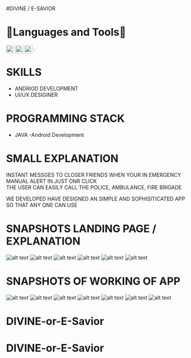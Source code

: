 #DIVINE / E-SAVIOR


# 🔨Languages and Tools🔨  

<img align="left" alt="java" width="22px" src="https://logos-download.com/wp-content/uploads/2016/10/Java_logo_icon.png" />     
<img align="left" alt="git" width="22px" src="https://git-scm.com/images/logos/downloads/Git-Icon-1788C.png" />    
<img align="left" alt="github" width="22px" src="https://image.flaticon.com/icons/png/512/25/25231.png" /> .      


# SKILLS

- ANDRIOD DEVELOPMENT
- UI/UX DESIGINER


#  PROGRAMMING STACK

- JAVA
-Android Development


# SMALL EXPLANATION

INSTANT MESSGES TO CLOSER FRIENDS WHEN YOUR IN EMERGENCY  
MANUAL ALERT IN JUST ONR CLICK  
THE USER CAN EASILY CALL THE POLICE, AMBULANCE, FIRE BRIGADE  
<!------YOU DON'T NEED NETWORK YOU CAN USE GPS(GLOBAL POSITIONING SYSTEM)  ----->
WE DEVELOPED HAVE DESIGNED AN SIMPLE AND SOPHISITICATED APP SO THAT ANY ONE CAN USE   


# SNAPSHOTS LANDING PAGE / EXPLANATION 

![alt text](https://github.com/nabaratanpatra/DIVINE/blob/main/Screensort/load1.JPG?raw=true)
![alt text](https://github.com/nabaratanpatra/DIVINE/blob/main/Screensort/load2.JPG?raw=true)
![alt text](https://github.com/nabaratanpatra/DIVINE/blob/main/Screensort/load3.JPG?raw=true)
![alt text](https://github.com/nabaratanpatra/DIVINE/blob/main/Screensort/load4.JPG?raw=true)
![alt text](https://github.com/nabaratanpatra/DIVINE/blob/main/Screensort/load5.JPG?raw=true)
![alt text](https://github.com/nabaratanpatra/DIVINE/blob/main/Screensort/load6.JPG?raw=true)


# SNAPSHOTS OF WORKING OF APP 

![alt text](https://github.com/pankaz20/DIVINE-or-E-Savior/blob/main/Screensort/snap1.JPG?raw=true)
![alt text](https://github.com/pankaz20/DIVINE-or-E-Savior/blob/main/Screensort/snap2.JPG?raw=true)
![alt text](https://github.com/pankaz20/DIVINE-or-E-Savior/main/Screensort/snap3.JPG?raw=true)
![alt text](https://github.com/pankaz20/DIVINE-or-E-Savior/blob/main/Screensort/snap4.JPG?raw=true)
![alt text](https://github.com/pankaz20/DIVINE-or-E-Savior/blob/main/Screensort/snap5.JPG?raw=true)
![alt text](https://github.com/pankaz20/DIVINE-or-E-Savior/blob/main/Screensort/snap6.JPG?raw=true)
![alt text](https://github.com/pankaz20/DIVINE-or-E-Savior/blob/main/Screensort/snap8.JPG?raw=true)

# DIVINE-or-E-Savior
# DIVINE-or-E-Savior
